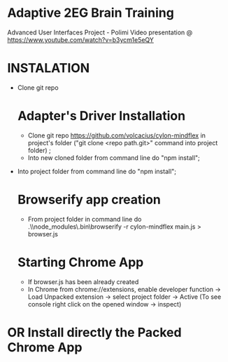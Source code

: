 # Adaptive 2EG Brain Training
Advanced User Interfaces Project - Polimi
Video presentation @ https://www.youtube.com/watch?v=b3ycm1e5eQY

# INSTALATION 
- Clone git repo
	
	# Adapter's Driver Installation
	- Clone git repo https://github.com/volcacius/cylon-mindflex in project's folder ("git clone \<repo path.git\>" command into project folder) ;
	- Into new cloned folder from command line do "npm install";

- Into project folder from command line do "npm install";

	# Browserify app creation
	- From project folder in command line do .\\\node_modules\\.bin\browserify -r cylon-mindflex main.js > browser.js

	# Starting Chrome App
	- If browser.js has been already created
	- In Chrome from chrome://extensions, enable developer function -> Load Unpacked extension -> select project folder -> Active (To see console right click on the opened window -> inspect)

# OR Install directly the Packed Chrome App
